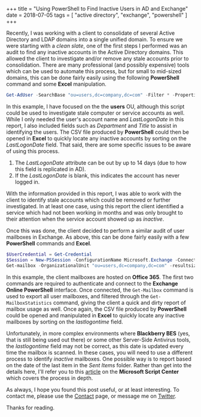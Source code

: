 +++
title = "Using PowerShell to Find Inactive Users in AD and Exchange"
date = 2018-07-05
tags = [ "active directory", "exchange", "powershell" ]
+++

Recently, I was working with a client to consolidate of several Active Directory and LDAP domains into a single unified domain. To ensure we were starting with a _clean slate_, one of the first steps I performed was an audit to find any inactive accounts in the Active Directory domains. This allowed the client to investigate and/or remove any stale accounts prior to consolidation. There are many professional (and possibly expensive) tools which can be used to automate this process, but for small to mid-sized domains, this can be done fairly easily using the following __PowerShell__ command and some __Excel__ manipulation.

```powershell
Get-AdUser -SearchBase "ou=users,dc=company,dc=com" -Filter * -Properties * | select SamAccountName, distinguishedName, LastLogonDate, Department, Title, Enabled | Export-Csv C:\Temp\AdUserLastLogonDate.csv
```

In this example, I have focused on the the __users__ OU, although this script could be used to investigate stale computer or service accounts as well. While I only needed the user's account name and _LastLogonDate_ in this report, I also included fields such as _Department_ and _Title_ to assist in identifying the users. The CSV file produced by __PowerShell__ could then be opened in __Excel__ to quickly locate any inactive accounts by sorting on the _LastLogonDate_ field. That said, there are some specific issues to be aware of using this process.

1. The _LastLogonDate_ attribute can be out by up to 14 days (due to how this field is replicated in AD).
2. If the _LastLogonDate_ is blank, this indicates the account has never logged in.

With the information provided in this report, I was able to work with the client to identify stale accounts which could be removed or further investigated. In at least one case, using this report the client identified a service which had not been working in months and was only brought to their attention when the service account showed up as _inactive_.

Once this was done, the client decided to perform a similar audit of user mailboxes in Exchange. As above, this can be done fairly easily with a few __PowerShell__ commands and __Excel__.

```powershell
$UserCredential = Get-Credential
$Session = New-PSSession -ConfigurationName Microsoft.Exchange -ConnectionUri https://outlook.office365.com/powershell-liveid/ -Credential $UserCredential -Authentication Basic -AllowRedirection
Get-mailbox -OrganizationalUnit "ou=users,dc=company,dc=com" -resultsize unlimited | Get-MailboxStatistics | select DisplayName, TotalItemSize, Itemcount, legacyDN, lastlogontime | Export-Csv C:\Temp\ExchangeMBOXReport.csv
```

In this example, the client mailboxes are hosted on __Office 365__. The first two commands are required to authenticate and connect to the __Exchange Online PowerShell__ interface. Once connected, the `Get-Mailbox` command is used to export all user mailboxes, and filtered through the `Get-MailboxStatistics` command, giving the client a quick and dirty report of mailbox usage as well. Once again, the CSV file produced by __PowerShell__ could be opened and manipulated in __Excel__ to quickly locate any inactive mailboxes by sorting on the _lastlogontime_ field.

Unfortunately, in more complex environments where __Blackberry BES__ (yes, that is still being used out there) or some other Server-Side Antivirus tools, the _lastlogontime_ field may not be correct, as this date is updated every time the mailbox is scanned. In these cases, you will need to use a different process to identify _inactive_ mailboxes. One possible way is to report based on the date of the last item in the _Sent Items_ folder. Rather than get into the details here, I'll refer you to this [article](https://gallery.technet.microsoft.com/scriptcenter/List-Inactive-Mailboxes-on-1ac82ddf) on the __Microsoft Script Center__ which covers the process in depth.

As always, I hope you found this post useful, or at least interesting. To contact me, please use the [Contact](/contact) page, or message me on [Twitter](https://twitter.com/bftsystems).

Thanks for reading.
